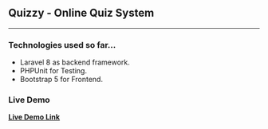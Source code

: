 ## Quizzy - Online Quiz System
***
### Technologies used so far...
- Laravel 8 as backend framework.
- PHPUnit for Testing.
- Bootstrap 5 for Frontend.

### Live Demo
**[Live Demo Link](https://quizzy.arafat.com)**
